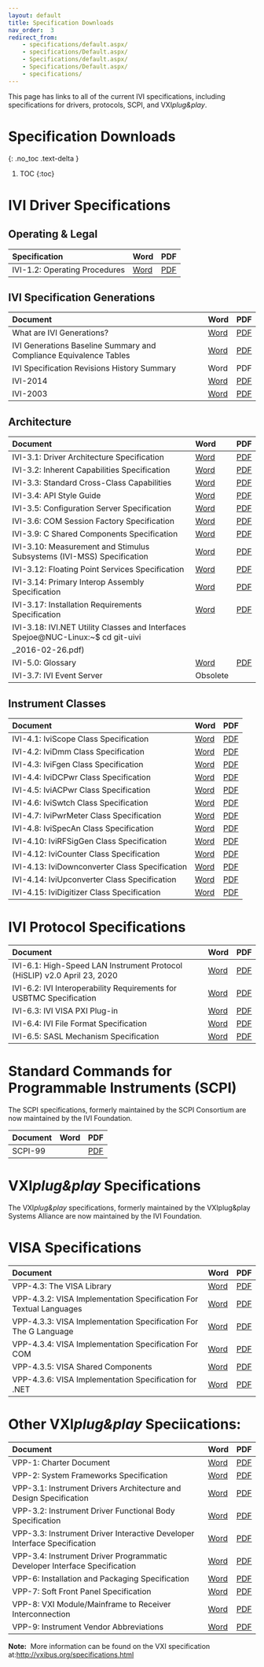 ```yaml
---
layout: default
title: Specification Downloads
nav_order:  3
redirect_from: 
    - specifications/default.aspx/
    - specifications/Default.aspx/ 
    - Specifications/default.aspx/ 
    - Specifications/Default.aspx/ 
    - specifications/
---
```


This page has links to all of the current IVI specifications, including
specifications for drivers, protocols, SCPI, and VXI*plug&play*.

# Specification Downloads
{: .no_toc .text-delta }

1. TOC
{:toc}

# IVI Driver Specifications

## Operating & Legal

| Specification  | Word | PDF |
|:---------------|:-----|:----|
|IVI-1.2: Operating Procedures|[Word](../downloads/Operating-Legal/IVI-1.2_OperatingProcedures_v1.9-2018-10-19.docx)|[PDF](../downloads/Operating-Legal/IVI-1.2_OperatingProcedures_v1.9-2018-10-19.pdf)|

## IVI Specification Generations

| Document  | Word | PDF |
|:---------------|:-----|:----|
|What are IVI Generations?|[Word](../downloads/IVI%20Generations/What%20are%20IVI%20Generations.docx)|[PDF](../downloads/IVI%20Generations/What%20are%20IVI%20Generations.pdf)|
|IVI Generations Baseline Summary and Compliance Equivalence Tables|[Word](../downloads/IVI%20Generations/IVI%20Generations%20Baseline%20Summary%20and%20Compliance%20Equivalence%20Tables.docx)|[PDF](../downloads/IVI%20Generations/IVI%20Generations%20Baseline%20Summary%20and%20Compliance%20Equivalence%20Tables.pdf)|
|IVI Specification Revisions History Summary|Word|PDF|
|IVI-2014| [Word](../downloads/IVI%20Generations/IVI%202014.docx)|[PDF](../downloads/IVI%20Generations/IVI%202014.pdf)|
|IVI-2003|[Word](../downloads/IVI%20Generations/IVI-2003.docx)|[PDF](../downloads/IVI%20Generations/IVI-2003.pdf)

## Architecture

| Document  | Word | PDF |
|:---------------|:-----|:----|
|IVI-3.1: Driver Architecture Specification|[Word](../downloads/Architecture%20Specifications/IVI-3.1_Architecture_2022-12-19.docx)|[PDF](../downloads/Architecture%20Specifications/IVI-3.1_Architecture_2022-12-19.pdf)|
|IVI-3.2: Inherent Capabilities Specification|[Word](../../../downloads/Architecture%20Specifications/IVI-3.2_Inherent_Capabilities_2017-02-07.doc)|[PDF](../../../downloads/Architecture%20Specifications/IVI-3.2_Inherent_Capabilities_2017-02-07.pdf)|
|IVI-3.3: Standard Cross-Class Capabilities|[Word](../../../downloads/Architecture%20Specifications/IVI-3.3_CrossClassCapabilities_2016-02-23.doc)|[PDF](../../../downloads/Architecture%20Specifications/IVI-3.3_CrossClassCapabilities_2016-02-23.pdf)|
|IVI-3.4: API Style Guide|[Word](../downloads/Architecture%20Specifications/IVI-3.4_APIStyleGuide_2020-03-24.docx)|[PDF](../downloads/Architecture%20Specifications/IVI-3.4_APIStyleGuide_2020-03-24.pdf)|
|IVI-3.5: Configuration Server Specification|[Word](../downloads/Architecture%20Specifications/IVI-3.5_ConfigurationServer_2022-12-19.docx)|[PDF](../downloads/Architecture%20Specifications/IVI-3.5_ConfigurationServer_2022-12-19.pdf)|
|IVI-3.6: COM Session Factory Specification|[Word](../downloads/Architecture%20Specifications/IVI-3%206_COMFactory_v1%200(May08).doc)|[PDF](../downloads/Architecture%20Specifications/IVI-3%206_COMFactory_v1%200_May08_.pdf)|
|IVI-3.9: C Shared Components Specification|[Word](../downloads/Architecture%20Specifications/IVICSdCp_2013-03-06.docx)|[PDF](../downloads/Architecture%20Specifications/IVICSdCp_2013-03-06.pdf)|
|IVI-3.10: Measurement and Stimulus Subsystems (IVI-MSS) Specification|[Word](../downloads/Architecture%20Specifications/IVI-3.10_MSSSpec_v1.0.1_2008-03.doc)|[PDF](../downloads/Architecture%20Specifications/IVI-3.10_MSSSpec_v1.0.1_2008-03.pdf)|
|IVI-3.12: Floating Point Services Specification|[Word](../downloads/Architecture%20Specifications/Ivi312.doc)|[PDF](../downloads/Architecture%20Specifications/Ivi312.pdf)|
|IVI-3.14: Primary Interop Assembly Specification|[Word](../downloads/Architecture%20Specifications/IVI-3.14_Primary_Interop_Assembly_2014-11-26.doc)|[PDF](../downloads/Architecture%20Specifications/IVI-3.14_Primary_Interop_Assembly_2014-11-26.pdf)|
|IVI-3.17: Installation Requirements Specification|[Word](../downloads/Architecture%20Specifications/IVI-3.17_Installation_2022-12-19.docx)|[PDF](../downloads/Architecture%20Specifications/IVI-3.17_Installation_2022-12-19.pdf)|
|IVI-3.18: IVI.NET Utility Classes and Interfaces Spejoe@NUC-Linux:~$ cd git-uivi
_2016-02-26.pdf)|
|IVI-5.0: Glossary|[Word](../downloads/Architecture%20Specifications/IVI-5_Glossary_2022-12-19.docx)|[PDF](../downloads/Architecture%20Specifications/IVI-5_Glossary_2022-12-19.pdf)|
|IVI-3.7: IVI Event Server|Obsolete|||

## Instrument Classes

| Document  | Word | PDF |
|:---------------|:-----|:----|
|IVI-4.1: IviScope Class Specification|[Word](../downloads/Class%20Specifications/IVI-4.1_Scope_2016-10-14.doc)|[PDF](../downloads/Class%20Specifications/IVI-4.1_Scope_2016-10-14.pdf)|
|IVI-4.2: IviDmm Class Specification|[Word](../downloads/Class%20Specifications/IVI-4.2_DMM_2016-10-14.doc)|[PDF](../downloads/Class%20Specifications/IVI-4.2_DMM_2016-10-14.pdf)|
|IVI-4.3: IviFgen Class Specification|[Word](../downloads/Class%20Specifications/IVI-4.3_Fgen_2016-10-14.doc)|[PDF](../downloads/Class%20Specifications/IVI-4.3_Fgen_2016-10-14.pdf)|
|IVI-4.4: IviDCPwr Class Specification|[Word](../downloads/Class%20Specifications/IVI-4.4_DCPwr_2015-09-24.doc)|[PDF](../downloads/Class%20Specifications/IVI-4.4_DCPwr_2015-09-24.pdf)|
|IVI-4.5: IviACPwr Class Specification|[Word](../downloads/Class%20Specifications/IVI-4.5_ACPwr_2011-03-11.doc)|[PDF](../downloads/Class%20Specifications/IVI-4.5_ACPwr_2011-03-11.pdf)|
|IVI-4.6: IviSwtch Class Specification|[Word](../downloads/Class%20Specifications/IVI-4.6_Swtch_2017-03-03.doc)|[PDF](../downloads/Class%20Specifications/IVI-4.6_Swtch_2017-03-03.pdf)|
|IVI-4.7: IviPwrMeter Class Specification|[Word](../downloads/Class%20Specifications/IVI-4.7_PwrMeter_2016-10-14.doc)|[PDF](../downloads/Class%20Specifications/IVI-4.7_PwrMeter_2016-10-14%20(2).pdf)|
|IVI-4.8: IviSpecAn Class Specification|[Word](../downloads/Class%20Specifications/IVI-4.8_IviSpecAn_2017-03-03.doc)|[PDF](../downloads/Class%20Specifications/IVI-4.8_IviSpecAn_2017-03-03.pdf)|
|IVI-4.10: IviRFSigGen Class Specification|[Word](../downloads/Class%20Specifications/IVI-4.10_RfSigGen_2016-10-14.doc)|[PDF](../downloads/Class%20Specifications/IVI-4.10_RfSigGen_2016-10-14.pdf)|
|IVI-4.12: IviCounter Class Specification|[Word](../downloads/Class%20Specifications/IVI-4.12_Counter_2017-09-06.doc)|[PDF](../downloads/Class%20Specifications/IVI-4.12_Counter_2017-09-06.pdf)|
|IVI-4.13: IviDownconverter Class Specification|[Word](../downloads/Class%20Specifications/IVI-4.13_Downconverter_2016-10-14.doc)|[PDF](../downloads/Class%20Specifications/IVI-4.13_Downconverter_2016-10-14.pdf)|
|IVI-4.14: IviUpconverter Class Specification|[Word](../downloads/Class%20Specifications/IVI-4.14_Upconverter_2016-10-14.doc)|[PDF](../downloads/Class%20Specifications/IVI-4.14_Upconverter_2016-10-14.pdf)|
|IVI-4.15: IviDigitizer Class Specification|[Word](../downloads/Class%20Specifications/IVI-4.15_IviDigitizer_2019-06-07.docx)|[PDF](../downloads/Class%20Specifications/IVI-4.15_IviDigitizer_2019-06-07.pdf)|

# IVI Protocol Specifications

| Document  | Word | PDF |
|:---------------|:-----|:----|
|IVI-6.1: High-Speed LAN Instrument Protocol (HiSLIP) v2.0 April 23, 2020|[Word](../downloads/Protocol%20Specifications/IVI-6.1_HiSLIP-2.0-2020-04-23.docx)|[PDF](../downloads/Protocol%20Specifications/IVI-6.1_HiSLIP-2.0-2020-04-23.pdf)|
|IVI-6.2: IVI Interoperability Requirements for USBTMC Specification|[Word](../downloads/Architecture%20Specifications/Ivi-6%202_USBTMC_2018-11-01.docx)|[PDF](../downloads/Architecture%20Specifications/Ivi-6%202_USBTMC_2018-11-01.pdf)|
|IVI-6.3: IVI VISA PXI Plug-in|[Word](../downloads/Architecture%20Specifications/IVI-6.3_VisaPxiPlugIn_2022-12-19.docx)|[PDF](../downloads/Architecture%20Specifications/IVI-6.3_VisaPxiPlugIn_2022-12-19.pdf)|
|IVI-6.4: IVI File Format Specification|[Word](../downloads/Protocol%20Specifications/IVI-6.4_FileFormat_2014_03_07.docx)|[PDF](../downloads/Protocol%20Specifications/IVI-6.4_FileFormat_2014_03_07.pdf)|
|IVI-6.5: SASL Mechanism Specification|[Word](../downloads/Protocol%20Specifications/IVI-6.5_SASLMechanismSpecification_2022-05-19.docx)|[PDF](../downloads/Protocol%20Specifications/IVI-6.5_SASLMechanismSpecification_2022-05-19.pdf)|

# Standard Commands for Programmable Instruments (SCPI)
The SCPI specifications, formerly maintained by the SCPI Consortium are now maintained by the IVI Foundation.

| Document  | Word | PDF |
|:---------------|:-----|:----|
|SCPI-99||[PDF](../downloads/SCPI/scpi-99.pdf)|

# VXI*plug&play* Specifications
The VXI*plug&play* specifications, formerly maintained by the VXIplug&play Systems Alliance are now maintained by the IVI Foundation.

# VISA Specifications

| Document  | Word | PDF |
|:---------------|:-----|:----|
|VPP-4.3: The VISA Library|[Word](../downloads/VISA/vpp43_2022-05-19.docx)|[PDF](../downloads/VISA/vpp43_2022-05-19.pdf)|
|VPP-4.3.2: VISA Implementation Specification For Textual Languages|[Word](../downloads/VISA/vpp432_2022-05-19.docx)|[PDF](../downloads/VISA/vpp432_2022-05-19.pdf)|
|VPP-4.3.3: VISA Implementation Specification For The G Language|[Word](../downloads/VISA/vpp433_2016-02-26.doc)|[PDF](../downloads/VISA/vpp433_2016-02-26.pdf)|
|VPP-4.3.4: VISA Implementation Specification For COM|[Word](../downloads/VISA/vpp434_2022-12-19.docx)|[PDF](../downloads/VISA/vpp434_2022-12-19.pdf)|
|VPP-4.3.5: VISA Shared Components|[Word](../downloads/VISA/vpp435_2022-12-19.docx)|[PDF](../downloads/VISA/vpp435_2022-12-19.pdf)|
|VPP-4.3.6: VISA Implementation Specification for .NET|[Word](../downloads/VISA/vpp436_2022-05-19.docx)|[PDF](../downloads/VISA/vpp436_2022-12-19.pdf)|

# Other VXI*plug&play* Speciications:

| Document  | Word | PDF |
|:---------------|:-----|:----|
|VPP-1: Charter Document|[Word](../downloads/VPP/vpp1_2022-12-19.docx)|[PDF](../downloads/VPP/vpp1_2022-12-19.pdf)|
|VPP-2: System Frameworks Specification|[Word](../downloads/VPP/vpp2_2022-12-19.docx)|[PDF](../downloads/VPP/vpp2_2022-12-19.pdf)|
|VPP-3.1: Instrument Drivers Architecture and Design Specification|[Word](../downloads/VPP/vpp31.doc)|[PDF](../downloads/VPP/vpp31.pdf)|
|VPP-3.2: Instrument Driver Functional Body Specification|[Word](../downloads/VPP/vpp32.doc)|[PDF](../downloads/VPP/vpp32.pdf)|
|VPP-3.3: Instrument Driver Interactive Developer Interface Specification|[Word](../downloads/VPP/vpp33.doc)|[PDF](../downloads/VPP/vpp33.pdf)|
|VPP-3.4: Instrument Driver Programmatic Developer Interface Specification|[Word](../downloads/VPP/vpp34.doc)|[PDF](../downloads/VPP/vpp34.pdf)|
|VPP-6: Installation and Packaging Specification|[Word](../downloads/VPP/vpp6_2022-12-19.docx)|[PDF](../downloads/VPP/vpp6_2022-12-19.pdf)|
|VPP-7: Soft Front Panel Specification|[Word](../downloads/VPP/vpp7.doc)|[PDF](../downloads/VPP/vpp7.pdf)|
|VPP-8: VXI Module/Mainframe to Receiver Interconnection|[Word](../downloads/VPP/vpp8_1995-06-02.docx)|[PDF](../downloads/VPP/vpp8_1995-06-02.pdf)|
|VPP-9: Instrument Vendor Abbreviations|[Word](../downloads/VPP/vpp9_4.32_2022-03-02.docx)|[PDF](../downloads/VPP/vpp9_4.32_2022-03-02.pdf)|


**Note:**  More information can be found on the VXI specification at:<http://vxibus.org/specifications.html>

